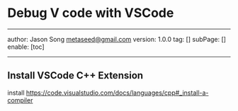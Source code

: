 # Debug V code with VSCode
---
author: Jason Song <metaseed@gmail.com>
version: 1.0.0
tag: []
subPage: []
enable: [toc]

---

## Install VSCode C++ Extension
install 
https://code.visualstudio.com/docs/languages/cpp#_install-a-compiler
